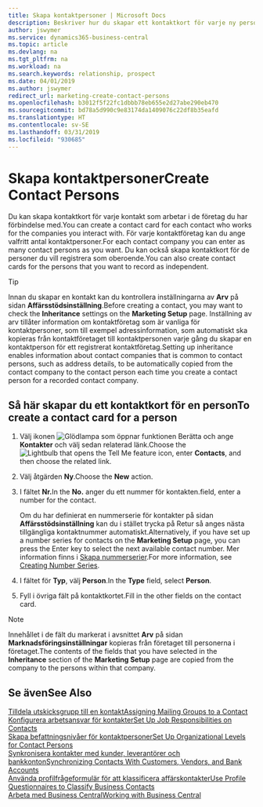 ```yaml
---
title: Skapa kontaktpersoner | Microsoft Docs
description: Beskriver hur du skapar ett kontaktkort för varje ny person eller potentiell kund som du interagerar med eller har en affärsrelation med.
author: jswymer
ms.service: dynamics365-business-central
ms.topic: article
ms.devlang: na
ms.tgt_pltfrm: na
ms.workload: na
ms.search.keywords: relationship, prospect
ms.date: 04/01/2019
ms.author: jswymer
redirect_url: marketing-create-contact-persons
ms.openlocfilehash: b3012f5f22fc1dbbb78eb655e2d27abe290eb470
ms.sourcegitcommit: bd78a5d990c9e83174da1409076c22df8b35eafd
ms.translationtype: HT
ms.contentlocale: sv-SE
ms.lasthandoff: 03/31/2019
ms.locfileid: "930685"
---
```

# <a name="create-contact-persons"></a><span data-ttu-id="853ca-103">Skapa kontaktpersoner</span><span class="sxs-lookup"><span data-stu-id="853ca-103">Create Contact Persons</span></span>
<span data-ttu-id="853ca-104">Du kan skapa kontaktkort för varje kontakt som arbetar i de företag du har förbindelse med.</span><span class="sxs-lookup"><span data-stu-id="853ca-104">You can create a contact card for each contact who works for the companies you interact with.</span></span> <span data-ttu-id="853ca-105">För varje kontaktföretag kan du ange valfritt antal kontaktpersoner.</span><span class="sxs-lookup"><span data-stu-id="853ca-105">For each contact company you can enter as many contact persons as you want.</span></span> <span data-ttu-id="853ca-106">Du kan också skapa kontaktkort för de personer du vill registrera som oberoende.</span><span class="sxs-lookup"><span data-stu-id="853ca-106">You can also create contact cards for the persons that you want to record as independent.</span></span>

> [!TIP]  
>   <span data-ttu-id="853ca-107">Innan du skapar en kontakt kan du kontrollera inställningarna av **Arv** på sidan **Affärsstödsinställning**.</span><span class="sxs-lookup"><span data-stu-id="853ca-107">Before creating a contact, you may want to check the **Inheritance** settings on the **Marketing Setup** page.</span></span> <span data-ttu-id="853ca-108">Inställning av arv tillåter information om kontaktföretag som är vanliga för kontaktpersoner, som till exempel adressinformation, som automatiskt ska kopieras från kontaktföretaget till kontaktpersonen varje gång du skapar en kontaktperson för ett registrerat kontaktföretag.</span><span class="sxs-lookup"><span data-stu-id="853ca-108">Setting up inheritance enables information about contact companies that is common to contact persons, such as address details, to be automatically copied from the contact company to the contact person each time you create a contact person for a recorded contact company.</span></span>

## <a name="to-create-a-contact-card-for-a-person"></a><span data-ttu-id="853ca-109">Så här skapar du ett kontaktkort för en person</span><span class="sxs-lookup"><span data-stu-id="853ca-109">To create a contact card for a person</span></span>
1. <span data-ttu-id="853ca-110">Välj ikonen ![Glödlampa som öppnar funktionen Berätta](media/ui-search/search_small.png "Berätta vad du vill göra") och ange **Kontakter** och välj sedan relaterad länk.</span><span class="sxs-lookup"><span data-stu-id="853ca-110">Choose the ![Lightbulb that opens the Tell Me feature](media/ui-search/search_small.png "Tell me what you want to do") icon, enter **Contacts**, and then choose the related link.</span></span>
2. <span data-ttu-id="853ca-111">Välj åtgärden **Ny**.</span><span class="sxs-lookup"><span data-stu-id="853ca-111">Choose the **New** action.</span></span>
3. <span data-ttu-id="853ca-112">I fältet **Nr.**</span><span class="sxs-lookup"><span data-stu-id="853ca-112">In the **No.**</span></span> <span data-ttu-id="853ca-113">anger du ett nummer för kontakten.</span><span class="sxs-lookup"><span data-stu-id="853ca-113">field, enter a number for the contact.</span></span>

    <span data-ttu-id="853ca-114">Om du har definierat en nummerserie för kontakter på sidan **Affärsstödsinställning** kan du i stället trycka på Retur så anges nästa tillgängliga kontaktnummer automatiskt.</span><span class="sxs-lookup"><span data-stu-id="853ca-114">Alternatively, if you have set up a number series for contacts on the **Marketing Setup** page, you can press the Enter key to select the next available contact number.</span></span> <span data-ttu-id="853ca-115">Mer information finns i [Skapa nummerserier](ui-create-number-series.md).</span><span class="sxs-lookup"><span data-stu-id="853ca-115">For more information, see [Creating Number Series](ui-create-number-series.md).</span></span>
4. <span data-ttu-id="853ca-116">I fältet för **Typ**, välj **Person**.</span><span class="sxs-lookup"><span data-stu-id="853ca-116">In the **Type** field, select **Person**.</span></span>
5. <span data-ttu-id="853ca-117">Fyll i övriga fält på kontaktkortet.</span><span class="sxs-lookup"><span data-stu-id="853ca-117">Fill in the other fields on the contact card.</span></span>

> [!NOTE]  
>   <span data-ttu-id="853ca-118">Innehållet i de fält du markerat i avsnittet **Arv** på sidan **Marknadsföringsinställningar** kopieras från företaget till personerna i företaget.</span><span class="sxs-lookup"><span data-stu-id="853ca-118">The contents of the fields that you have selected in the **Inheritance** section of the **Marketing Setup** page are copied from the company to the persons within that company.</span></span>

## <a name="see-also"></a><span data-ttu-id="853ca-119">Se även</span><span class="sxs-lookup"><span data-stu-id="853ca-119">See Also</span></span>
[<span data-ttu-id="853ca-120">Tilldela utskicksgrupp till en kontakt</span><span class="sxs-lookup"><span data-stu-id="853ca-120">Assigning Mailing Groups to a Contact</span></span>](marketing-mailing-groups.md#AssignMailGroupContact)  
[<span data-ttu-id="853ca-121">Konfigurera arbetsansvar för kontakter</span><span class="sxs-lookup"><span data-stu-id="853ca-121">Set Up Job Responsibilities on Contacts</span></span>](marketing-job-responsibilities.md)  
[<span data-ttu-id="853ca-122">Skapa befattningsnivåer för kontaktpersoner</span><span class="sxs-lookup"><span data-stu-id="853ca-122">Set Up Organizational Levels for Contact Persons</span></span>](marketing-organizational-levels.md)  
[<span data-ttu-id="853ca-123">Synkronisera kontakter med kunder, leverantörer och bankkonton</span><span class="sxs-lookup"><span data-stu-id="853ca-123">Synchronizing Contacts With Customers, Vendors, and Bank Accounts</span></span>](marketing-synchronize-contacts-customers-vendors-bank-accounts.md)  
[<span data-ttu-id="853ca-124">Använda profilfrågeformulär för att klassificera affärskontakter</span><span class="sxs-lookup"><span data-stu-id="853ca-124">Use Profile Questionnaires to Classify Business Contacts</span></span>](marketing-create-contact-profile-questionnaire.md)  
[<span data-ttu-id="853ca-125">Arbeta med Business Central</span><span class="sxs-lookup"><span data-stu-id="853ca-125">Working with Business Central</span></span>](ui-work-product.md)  
